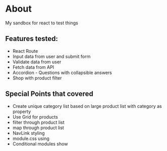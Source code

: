 # About
My sandbox for react to test things

## Features tested:
- React Route
- Input data from user and submit form
- Validate data from user
- Fetch data from API
- Accordion - Questions with collapsible answers
- Shop with product filter

## Special Points that covered
- Create unique category list based on large product list with category as property
- Use Grid for products
- filter through product list
- map through product list
- NavLink styling
- module.css using
- Conditional modules show
